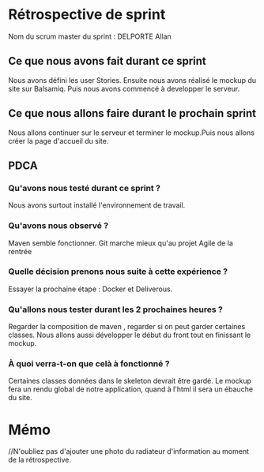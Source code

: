 # Rétrospective de sprint

Nom du scrum master du sprint : DELPORTE Allan

## Ce que nous avons fait durant ce sprint
Nous avons défini les user Stories. Ensuite nous avons réalisé le mockup du site sur Balsamiq. Puis nous avons commencé à developper le serveur.
## Ce que nous allons faire durant le prochain sprint
Nous allons continuer sur le serveur et terminer le mockup.Puis nous allons créer la page d'accueil du site.

## PDCA 
### Qu'avons nous testé durant ce sprint ?
Nous avons surtout installé l'environnement de travail.

### Qu'avons nous observé ?
 Maven semble fonctionner. Git marche mieux qu'au projet Agile de la rentrée

### Quelle décision prenons nous suite à cette expérience ? 
Essayer la prochaine étape : Docker et Deliverous.

### Qu'allons nous tester durant les 2 prochaines heures ? 
Regarder la composition de maven , regarder si on peut garder certaines classes.
Nous allons aussi développer le début du front tout en finissant le mockup.

### À quoi verra-t-on que celà à fonctionné ?

Certaines classes données dans le skeleton devrait être gardé. Le mockup fera un rendu global de notre application, quand à l'html il sera un ébauche du site.

# Mémo


//N'oubliez pas d'ajouter une photo du radiateur d'information au moment de la rétrospective.
